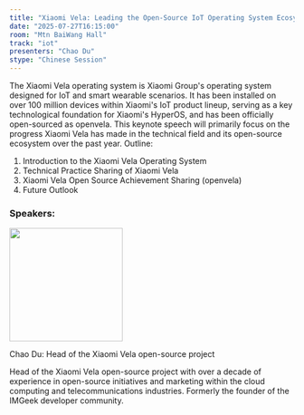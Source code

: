 ```yaml
---
title: "Xiaomi Vela: Leading the Open-Source IoT Operating System Ecosystem"
date: "2025-07-27T16:15:00"
room: "Mtn BaiWang Hall"
track: "iot"
presenters: "Chao Du"
stype: "Chinese Session"
---
```


The Xiaomi Vela operating system is Xiaomi Group's operating system designed for IoT and smart wearable scenarios. It has been installed on over 100 million devices within Xiaomi's IoT product lineup, serving as a key technological foundation for Xiaomi's HyperOS, and has been officially open-sourced as openvela. This keynote speech will primarily focus on the progress Xiaomi Vela has made in the technical field and its open-source ecosystem over the past year.
Outline:
1. Introduction to the Xiaomi Vela Operating System
2. Technical Practice Sharing of Xiaomi Vela
3. Xiaomi Vela Open Source Achievement Sharing (openvela)
4. Future Outlook

### Speakers:


<img src="https://sessionize.com/image/89b0-400o400o1-n5h9DHWwDzRuje2NQEGABt.jpg" width="200" /><br/>

Chao Du: Head of the Xiaomi Vela open-source project

Head of the Xiaomi Vela open-source project
with over a decade of experience in open-source initiatives and marketing within the cloud computing and telecommunications industries. Formerly the founder of the IMGeek developer community.